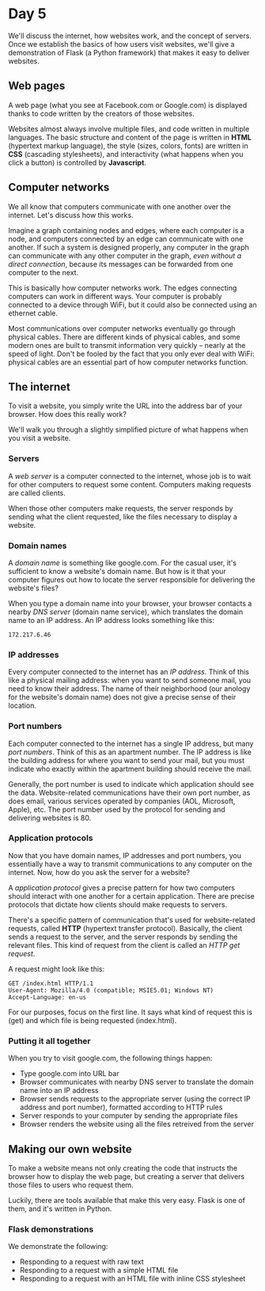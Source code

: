 # Day 5

We'll discuss the internet, how websites work, and the concept of servers. Once we establish the basics of how users visit websites, we'll give a demonstration of Flask (a Python framework) that makes it easy to deliver websites.

## Web pages

A web page (what you see at Facebook.com or Google.com) is displayed thanks to code written by the creators of those websites.

Websites almost always involve multiple files, and code written in multiple languages. The basic structure and content of the page is written in **HTML** (hypertext markup language), the style (sizes, colors, fonts) are written in **CSS** (cascading stylesheets), and interactivity (what happens when you click a button) is controlled by **Javascript**.

## Computer networks

We all know that computers communicate with one another over the internet. Let's discuss how this works.

Imagine a graph containing nodes and edges, where each computer is a node, and computers connected by an edge can communicate with one another. If such a system is designed properly, any computer in the graph can communicate with any other computer in the graph, *even without a direct connection*, because its messages can be forwarded from one computer to the next.

This is basically how computer networks work. The edges connecting computers can work in different ways. Your computer is probably connected to a device through WiFi, but it could also be connected using an ethernet cable. 

Most communications over computer networks eventually go through physical cables. There are different kinds of physical cables, and some modern ones are built to transmit information very quickly – nearly at the speed of light. Don't be fooled by the fact that you only ever deal with WiFi: physical cables are an essential part of how computer networks function. 

## The internet

To visit a website, you simply write the URL into the address bar of your browser. How does this really work?

We'll walk you through a slightly simplified picture of what happens when you visit a website.

### Servers

A *web server* is a computer connected to the internet, whose job is to wait for other computers to request some content. Computers making requests are called clients. 

When those other computers make requests, the server responds by sending what the client requested, like the files necessary to display a website.

### Domain names

A *domain name* is something like google.com. For the casual user, it's sufficient to know a website's domain name. But how is it that your computer figures out how to locate the server responsible for delivering the website's files?

When you type a domain name into your browser, your browser contacts a nearby *DNS server* (domain name service), which translates the domain name to an IP address. An IP address looks something like this: 

    172.217.6.46

### IP addresses

Every computer connected to the internet has an *IP address*. Think of this like a physical mailing address: when you want to send someone mail, you need to know their address. The name of their neighborhood (our anology for the website's domain name) does not give a precise sense of their location.

### Port numbers

Each computer connected to the internet has a single IP address, but many *port numbers*. Think of this as an apartment number. The IP address is like the building address for where you want to send your mail, but you must indicate who exactly within the apartment building should receive the mail.

Generally, the port number is used to indicate which application should see the data. Website-related communications have their own port number, as does email, various services operated by companies (AOL, Microsoft, Apple), etc. The port number used by the protocol for sending and delivering websites is 80.

### Application protocols

Now that you have domain names, IP addresses and port numbers, you essentially have a way to transmit communications to any computer on the internet. Now, how do you ask the server for a website?

A *application protocol* gives a precise pattern for how two computers should interact with one another for a certain application. There are precise protocols that dictate how clients should make requests to servers.

There's a specific pattern of communication that's used for website-related requests, called **HTTP** (hypertext transfer protocol). Basically, the client sends a request to the server, and the server responds by sending the relevant files. This kind of request from the client is called an *HTTP get request*.

A request might look like this:

```
GET /index.html HTTP/1.1
User-Agent: Mozilla/4.0 (compatible; MSIE5.01; Windows NT)
Accept-Language: en-us
```

For our purposes, focus on the first line. It says what kind of request this is (get) and which file is being requested (index.html).

### Putting it all together

When you try to visit google.com, the following things happen:

- Type google.com into URL bar
- Browser communicates with nearby DNS server to translate the domain name into an IP address
- Browser sends requests to the appropriate server (using the correct IP address and port number), formatted according to HTTP rules
- Server responds to your computer by sending the appropriate files
- Browser renders the website using all the files retreived from the server

## Making our own website

To make a website means not only creating the code that instructs the browser how to display the web page, but creating a server that delivers those files to users who request them.

Luckily, there are tools available that make this very easy. Flask is one of them, and it's written in Python.

### Flask demonstrations

We demonstrate the following:

- Responding to a request with raw text
- Responding to a request with a simple HTML file
- Responding to a request with an HTML file with inline CSS stylesheet